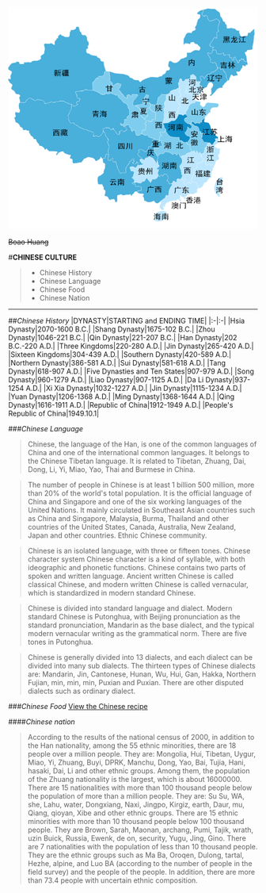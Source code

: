 ![Error](/Challenge1/ChineseMap.png)

~~Boao Huang~~

#**CHINESE CULTURE**
>* Chinese History
>* Chinese Language
>* Chinese Food  
>* Chinese Nation

---
##*Chinese History*
|DYNASTY|STARTING and ENDING TIME|
|:-|:-|
|Hsia Dynasty|2070-1600 B.C.|
|Shang Dynasty|1675-102 B.C.|
|Zhou Dynasty|1046-221 B.C.|
|Qin Dynasty|221-207 B.C.|
|Han Dynasty|202 B.C.-220 A.D.|
|Three Kingdoms|220-280 A.D.|
|Jin Dynasty|265-420 A.D.|
|Sixteen Kingdoms|304-439 A.D.|
|Southern Dynasty|420-589 A.D.|
|Northern Dynasty|386-581 A.D.|
|Sui Dynasty|581-618 A.D.|
|Tang Dynasty|618-907 A.D.|
|Five Dynasties and Ten States|907-979 A.D.|
|Song Dynasty|960-1279 A.D.|
|Liao Dynasty|907-1125 A.D.|
|Da Li Dynasty|937-1254 A.D.|
|Xi Xia Dynasty|1032-1227 A.D.|
|Jin Dynasty|1115-1234 A.D.|
|Yuan Dynasty|1206-1368 A.D.|
|Ming Dynasty|1368-1644 A.D.|
|Qing Dynasty|1616-1911 A.D.|
|Republic of China|1912-1949 A.D.|
|People's Republic of China|1949.10.1|

###*Chinese Language*
>Chinese, the language of the Han, is one of the common languages of China and one of the international common languages. It belongs to the Chinese Tibetan language. It is related to Tibetan, Zhuang, Dai, Dong, Li, Yi, Miao, Yao, Thai and Burmese in China.

>The number of people in Chinese is at least 1 billion 500 million, more than 20% of the world's total population. It is the official language of China and Singapore and one of the six working languages of the United Nations. It mainly circulated in Southeast Asian countries such as China and Singapore, Malaysia, Burma, Thailand and other countries of the United States, Canada, Australia, New Zealand, Japan and other countries. Ethnic Chinese community.

>Chinese is an isolated language, with three or fifteen tones. Chinese character system Chinese character is a kind of syllable, with both ideographic and phonetic functions. Chinese contains two parts of spoken and written language. Ancient written Chinese is called classical Chinese, and modern written Chinese is called vernacular, which is standardized in modern standard Chinese.

>Chinese is divided into standard language and dialect. Modern standard Chinese is Putonghua, with Beijing pronunciation as the standard pronunciation, Mandarin as the base dialect, and the typical modern vernacular writing as the grammatical norm. There are five tones in Putonghua.

>Chinese is generally divided into 13 dialects, and each dialect can be divided into many sub dialects. The thirteen types of Chinese dialects are: Mandarin, Jin, Cantonese, Hunan, Wu, Hui, Gan, Hakka, Northern Fujian, min, min, min, Puxian and Puxian. There are other disputed dialects such as ordinary dialect.

###*Chinese Food*
[View the Chinese recipe](SecondPage.md)


####*Chinese nation*
>According to the results of the national census of 2000, in addition to the Han nationality, among the 55 ethnic minorities, there are 18 people over a million people. They are: Mongolia, Hui, Tibetan, Uygur, Miao, Yi, Zhuang, Buyi, DPRK, Manchu, Dong, Yao, Bai, Tujia, Hani, hasaki, Dai, Li and other ethnic groups. Among them, the population of the Zhuang nationality is the largest, which is about 16000000. There are 15 nationalities with more than 100 thousand people below the population of more than a million people. They are: Su Su, WA, she, Lahu, water, Dongxiang, Naxi, Jingpo, Kirgiz, earth, Daur, mu, Qiang, qioyan, Xibe and other ethnic groups. There are 15 ethnic minorities with more than 10 thousand people below 100 thousand people. They are Brown, Sarah, Maonan, archang, Pumi, Tajik, wrath, uzin Buick, Russia, Ewenk, de on, security, Yugu, Jing, Gino. There are 7 nationalities with the population of less than 10 thousand people. They are the ethnic groups such as Ma Ba, Oroqen, Dulong, tartal, Hezhe, alpine, and Luo BA (according to the number of people in the field survey) and the people of the people. In addition, there are more than 73.4 people with uncertain ethnic composition.










